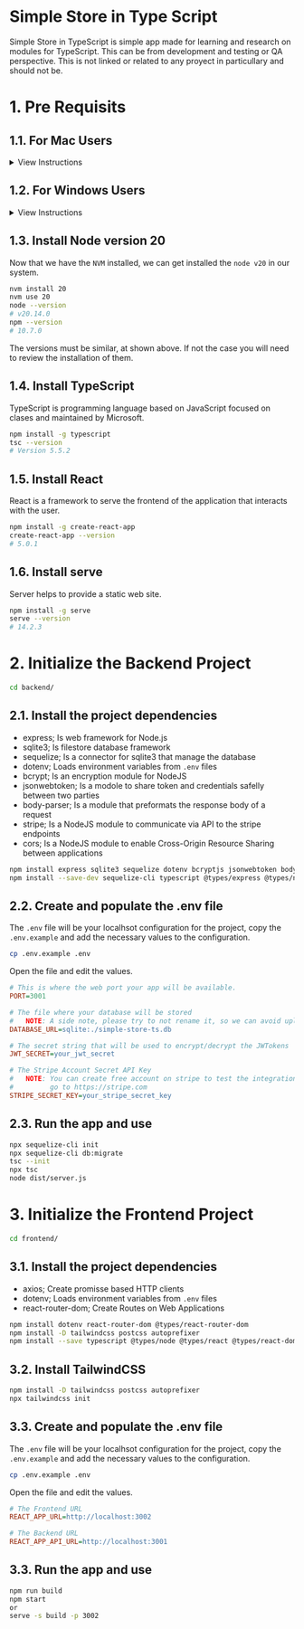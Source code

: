 # Simple Store in Type Script

Simple Store in TypeScript is simple app made for learning and research on modules for TypeScript. This can be from development and testing or QA perspective.
This is not linked or related to any proyect in particullary and should not be.

# 1. Pre Requisits

## 1.1. For Mac Users
<details>
    <summary>View Instructions</summary>

Install bellow dependencies for your project.

### 1.1.1. Install Homebrew

Homebre is a Package Manager for Mac, that make easy the installation of softwares and applications.

```bash
/bin/bash -c "$(curl -fsSL https://raw.githubusercontent.com/Homebrew/install/HEAD/install.sh)"
```

### 1.1.2. Install Git

Git is a software to create version controll projects.

```bash
brew install git
```

### 1.1.3. Install NVM

NVM is an acronym for `Node Version Manager` which means that you can install and handle multiple versions for `Node` and `npm` projects.

This is really helpful because many projects came in different versions of those two frameworks.

```bash
brew install nvm
```
</details>

## 1.2. For Windows Users
<details>
    <summary>View Instructions</summary>

Install bellow dependencies for your project.

### 1.2.1. Install Git

Git is a software to create version controll projects.

Go to https://git-scm.com/download/win and follow the instructions.

### 1.2.2. Install NVM

NVM is an acronym for `Node Version Manager` which means that you can install and handle multiple versions for `Node` and `npm` projects.

This is really helpful because many projects came in different versions of those two frameworks.

Go to https://github.com/coreybutler/nvm-windows/releases and download and install the latest version.
</details>

## 1.3. Install Node version 20

Now that we have the `NVM` installed, we can get installed the `node v20` in our system.

```bash
nvm install 20
nvm use 20
node --version
# v20.14.0
npm --version
# 10.7.0
```

The versions must be similar, at shown above. If not the case you will need to review the installation of them.

## 1.4. Install TypeScript

TypeScript is programming language based on JavaScript focused on clases and maintained by Microsoft.

```bash
npm install -g typescript
tsc --version
# Version 5.5.2
```

## 1.5. Install React

React is a framework to serve the frontend of the application that interacts with the user.

```bash
npm install -g create-react-app
create-react-app --version
# 5.0.1
```

## 1.6. Install serve

Server helps to provide a static web site.

```bash
npm install -g serve
serve --version
# 14.2.3
```

# 2. Initialize the Backend Project

```bash
cd backend/
```

## 2.1. Install the project dependencies

- express; Is web framework for Node.js
- sqlite3; Is filestore database framework
- sequelize; Is a connector for sqlite3 that manage the database
- dotenv; Loads environment variables from `.env` files
- bcrypt; Is an encryption module for NodeJS
- jsonwebtoken; Is a modole to share token and credentials safelly between two parties
- body-parser; Is a module that preformats the response body of a request
- stripe; Is a NodeJS module to communicate via API to the stripe endpoints
- cors; Is a NodeJS module to enable Cross-Origin Resource Sharing between applications

```bash
npm install express sqlite3 sequelize dotenv bcryptjs jsonwebtoken body-parser stripe cors
npm install --save-dev sequelize-cli typescript @types/express @types/node @types/bcryptjs @types/jsonwebtoken @types/body-parser @types/cors
```

## 2.2. Create and populate the .env file

The `.env` file will be your localhsot configuration for the project, copy the `.env.example` and add the necessary values to the configuration.

```bash
cp .env.example .env
```

Open the file and edit the values.

```ini
# This is where the web port your app will be available.
PORT=3001

# The file where your database will be stored
#   NOTE: A side note, please try to not rename it, so we can avoid uploading into Github
DATABASE_URL=sqlite:./simple-store-ts.db

# The secret string that will be used to encrypt/decrypt the JWTokens
JWT_SECRET=your_jwt_secret

# The Stripe Account Secret API Key
#   NOTE: You can create free account on stripe to test the integrations.
#         go to https://stripe.com
STRIPE_SECRET_KEY=your_stripe_secret_key
```

## 2.3. Run the app and use

```bash
npx sequelize-cli init
npx sequelize-cli db:migrate
tsc --init
npx tsc
node dist/server.js
```

# 3. Initialize the Frontend Project

```bash
cd frontend/
```

## 3.1. Install the project dependencies

- axios; Create promisse based HTTP clients
- dotenv; Loads environment variables from `.env` files
- react-router-dom; Create Routes on Web Applications

```bash
npm install dotenv react-router-dom @types/react-router-dom
npm install -D tailwindcss postcss autoprefixer
npm install --save typescript @types/node @types/react @types/react-dom @types/jest
```

## 3.2. Install TailwindCSS

```bash
npm install -D tailwindcss postcss autoprefixer
npx tailwindcss init
```

## 3.3. Create and populate the .env file

The `.env` file will be your localhsot configuration for the project, copy the `.env.example` and add the necessary values to the configuration.

```bash
cp .env.example .env
```

Open the file and edit the values.

```ini
# The Frontend URL
REACT_APP_URL=http://localhost:3002

# The Backend URL
REACT_APP_API_URL=http://localhost:3001
```

## 3.3. Run the app and use

```bash
npm run build
npm start
or
serve -s build -p 3002
```